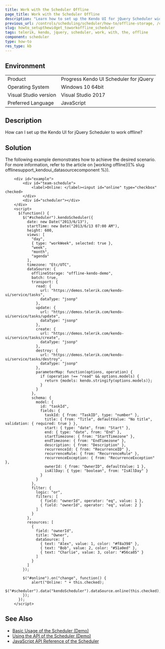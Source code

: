 ```yaml
---
title: Work with the Scheduler Offline
page_title: Work with the Scheduler Offline 
description: "Learn how to set up the Kendo UI for jQuery Scheduler widget to work offline."
previous_url: /controls/scheduling/scheduler/how-to/offline-storage, /controls/scheduling/scheduler/how-to/binding/offline-storage
slug: howto_setupthewidget_toworkoffline_scheduler
tags: telerik, kendo, jquery, scheduler, work, with, the, offline 
component: scheduler
type: how-to
res_type: kb
---
```


## Environment

<table>
 <tr>
  <td>Product</td>
  <td>Progress Kendo UI Scheduler for jQuery</td>
 </tr>
 <tr>
  <td>Operating System</td>
  <td>Windows 10 64bit</td>
 </tr>
 <tr>
  <td>Visual Studio version</td>
  <td>Visual Studio 2017</td>
 </tr>
 <tr>
  <td>Preferred Language</td>
  <td>JavaScript</td>
 </tr>
</table>

## Description

How can I set up the Kendo UI for jQuery Scheduler to work offline?

## Solution

The following example demonstrates how to achieve the desired scenario. For more information, refer to the article on [working offline]({% slug offlinesupport_kendoui_datasourcecomponent %}).

```dojo
    <div id="example">
        <div id="team-schedule">
            <label>Online: </label><input id="online" type="checkbox" checked>
        </div>
        <div id="scheduler"></div>
    </div>
    <script>
      $(function() {
        $("#scheduler").kendoScheduler({
          date: new Date("2013/6/13"),
          startTime: new Date("2013/6/13 07:00 AM"),
          height: 600,
          views: [
            "day",
            { type: "workWeek", selected: true },
            "week",
            "month",
            "agenda"
          ],
          timezone: "Etc/UTC",
          dataSource: {
            offlineStorage: "offline-kendo-demo",
            batch: true,
            transport: {
              read: {
                url: "https://demos.telerik.com/kendo-ui/service/tasks",
                dataType: "jsonp"
              },
              update: {
                url: "https://demos.telerik.com/kendo-ui/service/tasks/update",
                dataType: "jsonp"
              },
              create: {
                url: "https://demos.telerik.com/kendo-ui/service/tasks/create",
                dataType: "jsonp"
              },
              destroy: {
                url: "https://demos.telerik.com/kendo-ui/service/tasks/destroy",
                dataType: "jsonp"
              },
              parameterMap: function(options, operation) {
                if (operation !== "read" && options.models) {
                  return {models: kendo.stringify(options.models)};
                }
              }
            },
            schema: {
              model: {
                id: "taskId",
                fields: {
                  taskId: { from: "TaskID", type: "number" },
                  title: { from: "Title", defaultValue: "No title", validation: { required: true } },
                  start: { type: "date", from: "Start" },
                  end: { type: "date", from: "End" },
                  startTimezone: { from: "StartTimezone" },
                  endTimezone: { from: "EndTimezone" },
                  description: { from: "Description" },
                  recurrenceId: { from: "RecurrenceID" },
                  recurrenceRule: { from: "RecurrenceRule" },
                  recurrenceException: { from: "RecurrenceException" },
                  ownerId: { from: "OwnerID", defaultValue: 1 },
                  isAllDay: { type: "boolean", from: "IsAllDay" }
                }
              }
            },
            filter: {
              logic: "or",
              filters: [
                { field: "ownerId", operator: "eq", value: 1 },
                { field: "ownerId", operator: "eq", value: 2 }
              ]
            }
          },
          resources: [
            {
              field: "ownerId",
              title: "Owner",
              dataSource: [
                { text: "Alex", value: 1, color: "#f8a398" },
                { text: "Bob", value: 2, color: "#51a0ed" },
                { text: "Charlie", value: 3, color: "#56ca85" }
              ]
            }
          ]
        });

        $("#online").on("change", function() {
            alert("Online: " + this.checked);
            $("#scheduler").data("kendoScheduler").dataSource.online(this.checked);
        });
      });
    </script>
```

## See Also

* [Basic Usage of the Scheduler (Demo)](https://demos.telerik.com/kendo-ui/scheduler/index)
* [Using the API of the Scheduler (Demo)](https://demos.telerik.com/kendo-ui/scheduler/api)
* [JavaScript API Reference of the Scheduler](/api/javascript/ui/scheduler)
